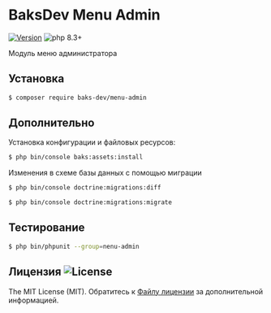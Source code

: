 # BaksDev Menu Admin

[![Version](https://img.shields.io/badge/version-7.1.6-blue)](https://github.com/baks-dev/menu-admin/releases)
![php 8.3+](https://img.shields.io/badge/php-min%208.3-red.svg)

Модуль меню администратора

## Установка

``` bash
$ composer require baks-dev/menu-admin
```

## Дополнительно

Установка конфигурации и файловых ресурсов:

``` bash
$ php bin/console baks:assets:install
```

Изменения в схеме базы данных с помощью миграции

``` bash
$ php bin/console doctrine:migrations:diff

$ php bin/console doctrine:migrations:migrate
```

## Тестирование

``` bash
$ php bin/phpunit --group=nenu-admin
```

## Лицензия ![License](https://img.shields.io/badge/MIT-green)

The MIT License (MIT). Обратитесь к [Файлу лицензии](LICENSE.md) за дополнительной информацией.

